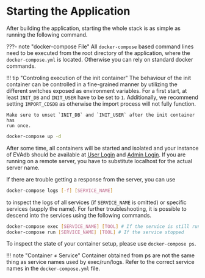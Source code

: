 # Starting the Application

After building the application, starting the whole stack is as simple as
running the following command.

???- note "docker-compose File"
    All `docker-compose` based command lines need to be executed from the
    root directory of the application, where the `docker-compose.yml` is
    located. Otherwise you can rely on standard docker commands.

!!! tip "Controling execution of the init container"
    The behaviour of the init container can be controlled in a fine-grained
    manner by utilizing the different switches exposed as environment
    variables. For a first start, at least `INIT_DB` and `INIT_USER` have to be
    set to `1`. Additionally, we recommend setting `IMPORT_CDSDB` as otherwise
    the import process will not fully function.

    Make sure to unset `INIT_DB` and `INIT_USER` after the init container has
    run once.

``` bash
docker-compose up -d
```

After some time, all containers will be started and isolated and your instance
of EVAdb should be available at
[User Login](https://localhost:443/cgi-bin/login.pl)
and
[Admin Login](https://localhost:8443/cgi-bin/login.pl).
If you are running on a remote server, you have to substitute localhost for
the actual server name.

If there are trouble getting a response from the server, you can use

``` bash
docker-compose logs [-f] [SERVICE_NAME]
```

to inspect the logs of all services (if `SERVICE_NAME` is omitted) or 
specific services (supply the name). For further troubleshooting, it is 
possible to descend into the services using the following commands.

``` bash
docker-compose exec [SERVICE_NAME] [TOOL] # If the service is still running
docker-compose run [SERVICE_NAME] [TOOL] # If the service stopped
```

To inspect the state of your container setup, please use `docker-compose ps`.

!!! note "Container ≠ Service"
    Container obtained from ps are not the same thing as service names used by
    exec/run/logs. Refer to the correct service names in the
    `docker-compose.yml` file.
